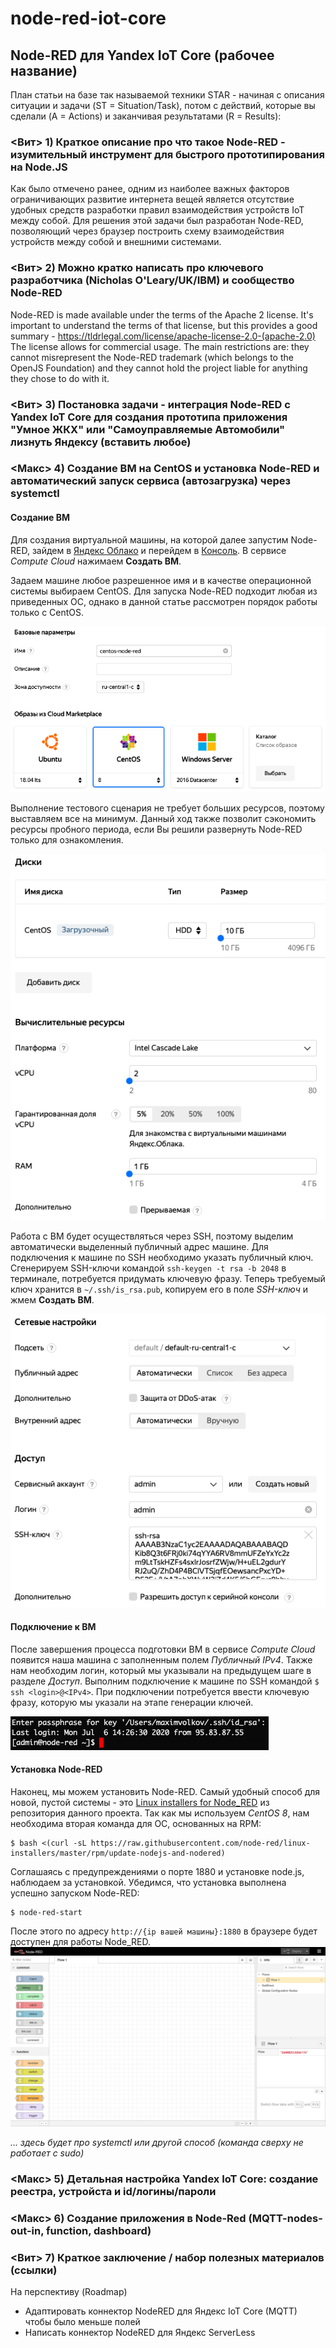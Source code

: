 # node-red-iot-core

## Node-RED для Yandex IoT Core (рабочее название)


План статьи на базе так называемой техники STAR - начиная с описания ситуации и задачи (ST = Situation/Task), потом с действий, которые вы сделали (A = Actions) и заканчивая результатами (R = Results):

### <Вит> 1) Краткое описание про что такое Node-RED - изумительный инструмент для быстрого прототипирования на Node.JS

Как было отмечено ранее, одним из наиболее важных факторов ограничивающих развитие интернета вещей является отсутствие удобных средств разработки правил взаимодействия устройств IoT между собой. Для решения этой задачи был разработан Node-RED, позволяющий через браузер построить схему взаимодействия устройств между собой и внешними системами.

### <Вит> 2) Можно кратко написать про ключевого разработчика (Nicholas O'Leary/UK/IBM) и сообщество Node-RED

Node-RED is made available under the terms of the Apache 2 license. It's important to understand the terms of that license, but this provides a good summary - https://tldrlegal.com/license/apache-license-2.0-(apache-2.0) The license allows for commercial usage. The main restrictions are: they cannot misrepresent the Node-RED trademark (which belongs to the OpenJS Foundation) and they cannot hold the project liable for anything they chose to do with it.

### <Вит> 3) Постановка задачи - интеграция Node-RED c Yandex IoT Core для создания прототипа приложения "Умное ЖКХ" или "Самоуправляемые Автомобили" лизнуть Яндексу (вставить любое)

### <Макс> 4) Создание ВМ на CentOS и установка Node-RED и автоматический запуск сервиса (автозагрузка) через systemctl

#### Создание ВМ
Для создания виртуальной машины, на которой далее запустим Node-RED, зайдем в [Яндекс Облако](https://cloud.yandex.ru/) и перейдем в [Консоль](https://console.cloud.yandex.ru/).
В сервисе *Compute Cloud* нажимаем **Создать ВМ**.

Задаем машине любое разрешенное имя и в качестве операционной системы выбираем CentOS. Для запуска Node-RED подходит любая из приведенных ОС, однако в данной статье рассмотрен порядок работы только с CentOS.

![Выбор ОС](screenshots/1_os.png)

Выполнение тестового сценария не требует больших ресурсов, поэтому выставляем все на минимум. Данный ход также позволит сэкономить ресурсы пробного периода, если Вы решили развернуть Node-RED только для ознакомления.

![Выделяемые ресурсы](screenshots/2_resources.png)

Работа с ВМ будет осуществляться через SSH, поэтому выделим автоматически выделенный публичный адрес машине.
Для подключения к машине по SSH необходимо указать публичный ключ. Сгенерируем SSH-ключи командой `ssh-keygen -t rsa -b 2048` в терминале, потребуется придумать ключевую фразу.
Теперь требуемый ключ хранится в `~/.ssh/is_rsa.pub`, копируем его в поле *SSH-ключ* и жмем **Создать ВМ**.

![Сеть и SSH](screenshots/3_network&access.png)

    

#### Подключение к ВМ
После завершения процесса подготовки ВМ в сервисе *Compute Cloud* появится наша машина с заполненным полем *Публичный IPv4*.
Также нам необходим логин, который мы указывали на предыдущем шаге в разделе *Доступ*.
Выполним подключение к машине по SSH командой
`$ ssh <login>@<IPv4>`. При подключении потребуется ввести ключевую фразу, которую мы указали на этапе генерации ключей.

![SSH](screenshots/4_ssh.png)

#### Установка Node-RED
Наконец, мы можем установить Node-RED. Самый удобный способ для новой, пустой системы - это [Linux installers for Node_RED](https://github.com/node-red/linux-installers)
из репозитория данного проекта. Так как мы используем *CentOS 8*, нам необходима вторая команда для ОС, основанных на RPM:
```
$ bash <(curl -sL https://raw.githubusercontent.com/node-red/linux-installers/master/rpm/update-nodejs-and-nodered)
```

Соглашаясь с предупреждениями о порте 1880 и установке node.js, наблюдаем за установкой. Убедимся, что установка выполнена успешно запуском Node-RED:
```
$ node-red-start
```
После этого по адресу `http://{ip вашей машины}:1880` в браузере будет доступен для работы Node_RED.
![Запуск Node-RED](screenshots/5_nr_test.png)

*... здесь будет про systemctl или другой способ (команда сверху не работает с sudo)*


### <Макс> 5) Детальная настройка Yandex IoT Core: создание реестра, устройста и id/логины/пароли

### <Макс> 6) Создание приложения в Node-Red (MQTT-nodes-out-in, function, dashboard)

### <Вит> 7) Краткое заключение / набор полезных материалов (ссылки)


На перспективу (Roadmap)
- Адаптировать коннектор NodeRED для Яндекс IoT Core (MQTT) чтобы было меньше полей
- Написать коннектор NodeRED для Яндекс ServerLess
